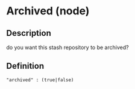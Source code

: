 # Archived (node)

## Description
do you want this stash repository to be archived?

## Definition 

```
"archived" : (true|false)
```